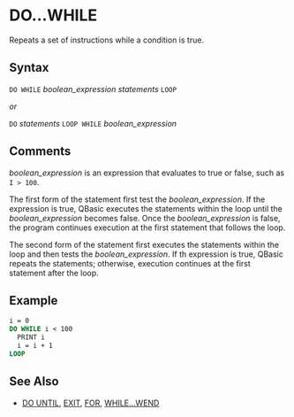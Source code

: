 # DO...WHILE

Repeats a set of instructions while a condition is true.

## Syntax

`DO WHILE` *boolean_expression*
  *statements*
`LOOP`

*or*

`DO`
  *statements*
`LOOP WHILE` *boolean_expression*

## Comments

*boolean_expression* is an expression that evaluates to true or false, such as `I > 100`.

The first form of the statement first test the *boolean_expression*. If the expression is true, QBasic executes the statements within the loop until the *boolean_expression* becomes false. Once the *boolean_expression* is false, the program continues execution at the first statement that follows the loop.

The second form of the statement first executes the statements within the loop and then tests the *boolean_expression*. If th expression is true, QBasic repeats the statements; otherwise, execution continues at the first statement after the loop.

## Example

```vb
i = 0
DO WHILE i < 100
  PRINT i
  i = i + 1
LOOP
```

## See Also

* [DO UNTIL](DO-UNTIL), [EXIT](EXIT), [FOR](FOR), [WHILE...WEND](WHILE...WEND)

